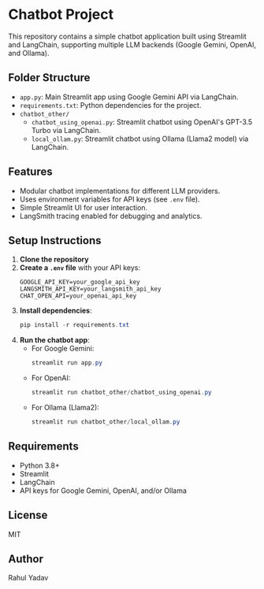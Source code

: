 # Chatbot Project

This repository contains a simple chatbot application built using Streamlit and LangChain, supporting multiple LLM backends (Google Gemini, OpenAI, and Ollama).

## Folder Structure

- `app.py`: Main Streamlit app using Google Gemini API via LangChain.
- `requirements.txt`: Python dependencies for the project.
- `chatbot_other/`
  - `chatbot_using_openai.py`: Streamlit chatbot using OpenAI's GPT-3.5 Turbo via LangChain.
  - `local_ollam.py`: Streamlit chatbot using Ollama (Llama2 model) via LangChain.

## Features
- Modular chatbot implementations for different LLM providers.
- Uses environment variables for API keys (see `.env` file).
- Simple Streamlit UI for user interaction.
- LangSmith tracing enabled for debugging and analytics.

## Setup Instructions

1. **Clone the repository**
2. **Create a `.env` file** with your API keys:
   ```env
   GOOGLE_API_KEY=your_google_api_key
   LANGSMITH_API_KEY=your_langsmith_api_key
   CHAT_OPEN_API=your_openai_api_key
   ```
3. **Install dependencies**:
   ```powershell
   pip install -r requirements.txt
   ```
4. **Run the chatbot app**:
   - For Google Gemini:
     ```powershell
     streamlit run app.py
     ```
   - For OpenAI:
     ```powershell
     streamlit run chatbot_other/chatbot_using_openai.py
     ```
   - For Ollama (Llama2):
     ```powershell
     streamlit run chatbot_other/local_ollam.py
     ```

## Requirements
- Python 3.8+
- Streamlit
- LangChain
- API keys for Google Gemini, OpenAI, and/or Ollama

## License
MIT

## Author
Rahul Yadav
